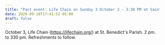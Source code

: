```yaml
---
title: "Past event: Life Chain on Sunday 3 October 2 - 3:30 PM at Saint Benedict's Parish"
date: 2020-09-10T17:41:52-05:00
draft: false
---
```

October 3, Life Chain (https://lifechain.org/) at St. Benedict's Parish. 2 pm. to 330 pm. Refreshments to follow.
<!--more-->